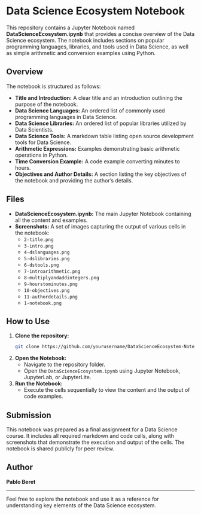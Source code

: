 # Data Science Ecosystem Notebook

This repository contains a Jupyter Notebook named **DataScienceEcosystem.ipynb** that provides a concise overview of the Data Science ecosystem. The notebook includes sections on popular programming languages, libraries, and tools used in Data Science, as well as simple arithmetic and conversion examples using Python.

## Overview

The notebook is structured as follows:
- **Title and Introduction:** A clear title and an introduction outlining the purpose of the notebook.
- **Data Science Languages:** An ordered list of commonly used programming languages in Data Science.
- **Data Science Libraries:** An ordered list of popular libraries utilized by Data Scientists.
- **Data Science Tools:** A markdown table listing open source development tools for Data Science.
- **Arithmetic Expressions:** Examples demonstrating basic arithmetic operations in Python.
- **Time Conversion Example:** A code example converting minutes to hours.
- **Objectives and Author Details:** A section listing the key objectives of the notebook and providing the author’s details.

## Files

- **DataScienceEcosystem.ipynb:** The main Jupyter Notebook containing all the content and examples.
- **Screenshots:** A set of images capturing the output of various cells in the notebook:
  - `2-title.png`
  - `3-intro.png`
  - `4-dslanguages.png`
  - `5-dslibraries.png`
  - `6-dstools.png`
  - `7-introarithmetic.png`
  - `8-multiplyandaddintegers.png`
  - `9-hourstominutes.png`
  - `10-objectives.png`
  - `11-authordetails.png`
  - `1-notebook.png`

## How to Use

1. **Clone the repository:**
   ```bash
   git clone https://github.com/yourusername/DataScienceEcosystem-Notebook.git
   ```
2. **Open the Notebook:**
   - Navigate to the repository folder.
   - Open the `DataScienceEcosystem.ipynb` using Jupyter Notebook, JupyterLab, or JupyterLite.
3. **Run the Notebook:**
   - Execute the cells sequentially to view the content and the output of code examples.

## Submission

This notebook was prepared as a final assignment for a Data Science course. It includes all required markdown and code cells, along with screenshots that demonstrate the execution and output of the cells. The notebook is shared publicly for peer review.

## Author

**Pablo Beret**

---

Feel free to explore the notebook and use it as a reference for understanding key elements of the Data Science ecosystem.
```

